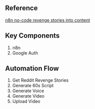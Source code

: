 

## Reference

[n8n no-code revenge stories into content](https://www.youtube.com/watch?v=5T4qpWmcB9o)



## Key Components

1. n8n
2. Google Auth


## Automation Flow

1. Get Reddit Revenge Stories
2. Generate 60s Script
3. Generate Voice
4. Generate Video
5. Upload Video


